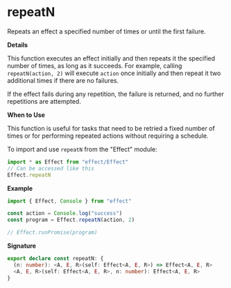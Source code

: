 # repeatN

Repeats an effect a specified number of times or until the first failure.

**Details**

This function executes an effect initially and then repeats it the specified
number of times, as long as it succeeds. For example, calling
`repeatN(action, 2)` will execute `action` once initially and then repeat it
two additional times if there are no failures.

If the effect fails during any repetition, the failure is returned, and no
further repetitions are attempted.

**When to Use**

This function is useful for tasks that need to be retried a fixed number of
times or for performing repeated actions without requiring a schedule.

To import and use `repeatN` from the "Effect" module:

```ts
import * as Effect from "effect/Effect"
// Can be accessed like this
Effect.repeatN
```

**Example**

```ts
import { Effect, Console } from "effect"

const action = Console.log("success")
const program = Effect.repeatN(action, 2)

// Effect.runPromise(program)
```

**Signature**

```ts
export declare const repeatN: {
  (n: number): <A, E, R>(self: Effect<A, E, R>) => Effect<A, E, R>
  <A, E, R>(self: Effect<A, E, R>, n: number): Effect<A, E, R>
}
```
